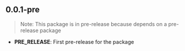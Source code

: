 ## 0.0.1-pre

> Note: This package is in pre-release because depends on a pre-release package

- **PRE_RELEASE**: First pre-release for the package